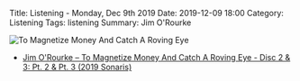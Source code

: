 Title: Listening - Monday, Dec 9th 2019 
Date: 2019-12-09 18:00
Category: Listening
Tags: listening
Summary: Jim O'Rourke


![To Magnetize Money And Catch A Roving Eye](/images/money.jpg)

- [Jim O'Rourke – To Magnetize Money And Catch A Roving Eye - Disc 2 & 3: Pt. 2 & Pt. 3 (2019 Sonaris)](https://www.discogs.com/Jim-ORourke-To-Magnetize-Money-And-Catch-A-Roving-Eye/release/14361840)

